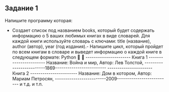 ## Задание 1
Напишите программу которая:
- Создает список под названием books, который будет содержать информацию о 5 ваших любимых книгах в виде словарей. Для каждой книги используйте словарь с ключами: title (название), author (автор), year (год издания).- Напишите цикл, который пройдет по всем книгам в словаре и выведет информацию о каждой книге в следующем формате:
Python


   ---------------------- Книга 1 -----------------------   Название: Война и мир, Автор: Лев Толстой,
   -------------------------1869-------------------------
    ---------------------- Книга 2 -----------------------   Название: Дом в котором, Автор: Мариам Петросян,
   -------------------------2009--------------------------
   и т.д. и т.п.
